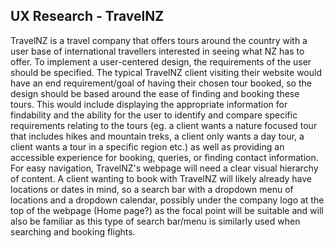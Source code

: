 ## UX Research - TravelNZ

TravelNZ is a travel company that offers tours around the country with a user base of international travellers interested in seeing what NZ has to offer. To implement a user-centered design, the requirements of the user should be specified. The typical TravelNZ client visiting their website would have an end requirement/goal of having their chosen tour booked, so the design should be based around the ease of finding and booking these tours. This would include  displaying the appropriate information for findability and the ability for the user to identify and compare specific requirements relating to the tours (eg. a client wants a nature focused tour that includes hikes and mountain treks, a client only wants a day tour, a client wants a tour in a specific region etc.) as well as providing an accessible experience for booking, queries, or finding contact information.
For easy navigation, TravelNZ's webpage will need a clear visual hierarchy of content. A client wanting to book with TravelNZ will likely already have locations or dates in mind, so a search bar with a dropdown menu of locations and a dropdown calendar, possibly under the company logo at the top of the webpage (Home page?) as the focal point will be suitable and will also be familiar as this type of search bar/menu is similarly used when searching and booking flights. 
